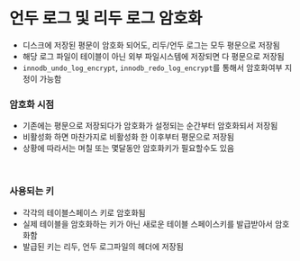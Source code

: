# 언두 로그 및 리두 로그 암호화

- 디스크에 저장된 평문이 암호화 되어도, 리두/언두 로그는 모두 평문으로 저장됨
- 해당 로그 파일이 테이블이 아닌 외부 파일시스템에 저장되면 다 평문으로 저장됨
- `innodb_undo_log_encrypt`, `innodb_redo_log_encrypt`를 통해서 암호화여부 지정이 가능함

### 암호화 시점

- 기존에는 평문으로 저장되다가 암호화가 설정되는 순간부터 암호화되서 저장됨
- 비활성화 하면 마찬가지로 비활성화 한 이후부터 평문으로 저장됨
- 상황에 따라서는 며칠 또는 몇달동안 암호화키가 필요할수도 있음

<br/>

### 사용되는 키

- 각각의 테이블스페이스 키로 암호화됨
- 실제 테이블을 암호화하는 키가 아닌 새로운 테이블 스페이스키를 발급받아서 암호화함
- 발급된 키는 리두, 언두 로그파일의 헤더에 저장됨
